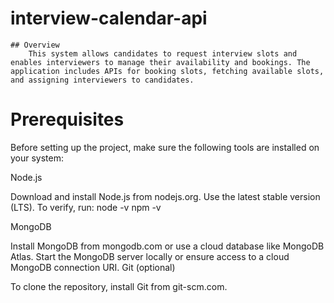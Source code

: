 # interview-calendar-api
    ## Overview
        This system allows candidates to request interview slots and enables interviewers to manage their availability and bookings. The application includes APIs for booking slots, fetching available slots, and assigning interviewers to candidates.
# Prerequisites
Before setting up the project, make sure the following tools are installed on your system:

Node.js

Download and install Node.js from nodejs.org.
Use the latest stable version (LTS).
To verify, run:
node -v
npm -v

MongoDB

Install MongoDB from mongodb.com or use a cloud database like MongoDB Atlas.
Start the MongoDB server locally or ensure access to a cloud MongoDB connection URI.
Git (optional)

To clone the repository, install Git from git-scm.com.